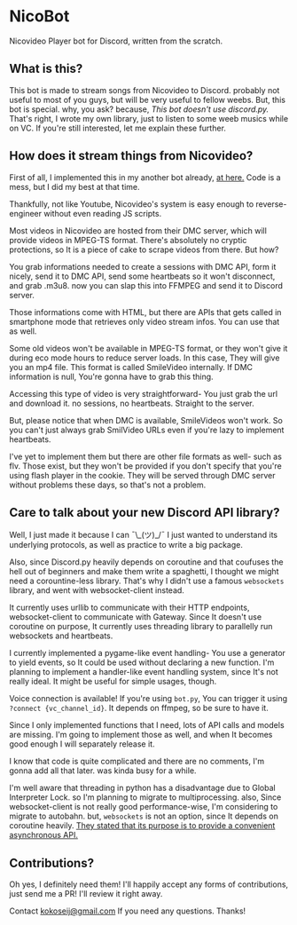 # NicoBot
Nicovideo Player bot for Discord, written from the scratch.

## What is this?
This bot is made to stream songs from Nicovideo to Discord. probably not useful to most of you guys, but will be very useful to fellow weebs.
But, this bot is special. why, you ask? because, *This bot doesn't use discord.py.*
That's right, I wrote my own library, just to listen to some weeb musics while on VC.
If you're still interested, let me explain these further.

## How does it stream things from Nicovideo?
First of all, I implemented this in my another bot already, [at here.](https://github.com/KokoseiJ/DiscordBot/blob/master/modules/nico.py)
Code is a mess, but I did my best at that time.

Thankfully, not like Youtube, Nicovideo's system is easy enough to reverse-engineer without even reading JS scripts.

Most videos in Nicovideo are hosted from their DMC server, which will provide videos in MPEG-TS format.
There's absolutely no cryptic protections, so It is a piece of cake to scrape videos from there. But how?

You grab informations needed to create a sessions with DMC API, form it nicely, send it to DMC API,
send some heartbeats so it won't disconnect, and grab .m3u8. now you can slap this into FFMPEG and send it to Discord server.

Those informations come with HTML, but there are APIs that gets called in smartphone mode that retrieves only video stream infos. You can use that as well.

Some old videos won't be available in MPEG-TS format, or they won't give it during eco mode hours to reduce server loads.
In this case, They will give you an mp4 file. This format is called SmileVideo internally.
If DMC information is null, You're gonna have to grab this thing.

Accessing this type of video is very straightforward- You just grab the url and download it. no sessions, no heartbeats. Straight to the server.

But, please notice that when DMC is available, SmileVideos won't work. So you can't just always grab SmilVideo URLs even if you're lazy to implement heartbeats.

I've yet to implement them but there are other file formats as well- such as flv.
Those exist, but they won't be provided if you don't specify that you're using flash player in the cookie.
They will be served through DMC server without problems these days, so that's not a problem.

## Care to talk about your new Discord API library?
Well, I just made it because I can ¯\\\_(ツ)\_/¯
I just wanted to understand its underlying protocols, as well as practice to write a big package.

Also, since Discord.py heavily depends on coroutine and that coufuses the hell out of beginners and make them write a spaghetti,
I thought we might need a corountine-less library. That's why I didn't use a famous `websockets` library, and went with websocket-client instead.

It currently uses urllib to communicate with their HTTP endpoints, websocket-client to communicate with Gateway.
Since It doesn't use coroutine on purpose, It currently uses threading library to parallelly run websockets and heartbeats.

I currently implemented a pygame-like event handling- You use a generator to yield events, so It could be used without declaring a new function.
I'm planning to implement a handler-like event handling system, since It's not really ideal. It might be useful for simple usages, though.

Voice connection is available! If you're using `bot.py`, You can trigger it using `?connect {vc_channel_id}`. It depends on ffmpeg, so be sure to have it.

Since I only implemented functions that I need, lots of API calls and models are missing.
I'm going to implement those as well, and when It becomes good enough I will separately release it.

I know that code is quite complicated and there are no comments, I'm gonna add all that later. was kinda busy for a while.

I'm well aware that threading in python has a disadvantage due to Global Interpreter Lock. so I'm planning to migrate to multiprocessing.
also, Since websocket-client is not really good performance-wise, I'm considering to migrate to autobahn.
but, `websockets` is not an option, since It depends on coroutine heavily.
[They stated that its purpose is to provide a convenient asynchronous API.](https://github.com/aaugustin/websockets/issues/173)

## Contributions?
Oh yes, I definitely need them! I'll happily accept any forms of contributions, just send me a PR! I'll review it right away.

Contact kokoseij@gmail.com If you need any questions. Thanks!
